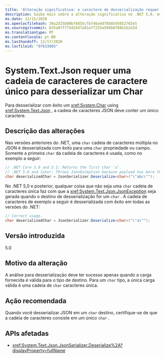 ```yaml
---
title: 'Alteração significativa: o caractere de desserialização requer uma cadeia de caracteres de caractere único'
description: Saiba mais sobre a alteração significativa no .NET 5,0, em que System.Text.Jsrequer uma cadeia de caracteres de caractere único no JSON ao desserializar para um destino Char.
ms.date: 12/15/2020
ms.openlocfilehash: 39a2d25b00bf8855cfbf46a4d78b8545052703e5
ms.sourcegitcommit: 635a0ff775d2447a81ef7233a599b8f88b162e5d
ms.translationtype: MT
ms.contentlocale: pt-BR
ms.lasthandoff: 12/17/2020
ms.locfileid: "97633865"
---
```

# <a name="systemtextjson-requires-single-char-string-to-deserialize-a-char"></a>System.Text.Json requer uma cadeia de caracteres de caractere único para desserializar um Char

Para desserializar com êxito um <xref:System.Char> using <xref:System.Text.Json> , a cadeia de caracteres JSON deve conter um único caractere.

## <a name="change-description"></a>Descrição das alterações

Nas versões anteriores do .NET, uma `char` cadeia de caracteres múltipla no JSON é desserializada com êxito para uma `char` propriedade ou campo. Somente a primeira `char` da cadeia de caracteres é usada, como no exemplo a seguir:

```csharp
// .NET Core 3.0 and 3.1: Returns the first char 'a'.
// .NET 5.0 and later: Throws JsonException because payload has more than one char.
char deserializedChar = JsonSerializer.Deserialize<char>("\"abc\"");
```

No .NET 5,0 e posterior, qualquer coisa que não seja uma `char` cadeia de caracteres única faz com que a <xref:System.Text.Json.JsonException> seja gerada quando o destino de desserialização for um `char` . A cadeia de caracteres de exemplo a seguir é desserializada com êxito em todas as versões do .NET:

```csharp
// Correct usage.
char deserializedChar = JsonSerializer.Deserialize<char>("\"a\"");
```

## <a name="version-introduced"></a>Versão introduzida

5.0

## <a name="reason-for-change"></a>Motivo da alteração

A análise para desserialização deve ter sucesso apenas quando a carga fornecida é válida para o tipo de destino. Para um `char` tipo, a única carga válida é uma cadeia de `char` caracteres única.

## <a name="recommended-action"></a>Ação recomendada

Quando você desserializar JSON em um `char` destino, certifique-se de que a cadeia de caracteres consiste em um único `char` .

## <a name="affected-apis"></a>APIs afetadas

- <xref:System.Text.Json.JsonSerializer.Deserialize%2A?displayProperty=fullName>

<!--

### Affected APIs

- `Overload:System.Text.Json.JsonSerializer.Deserialize`

### Category

Serialization

-->
